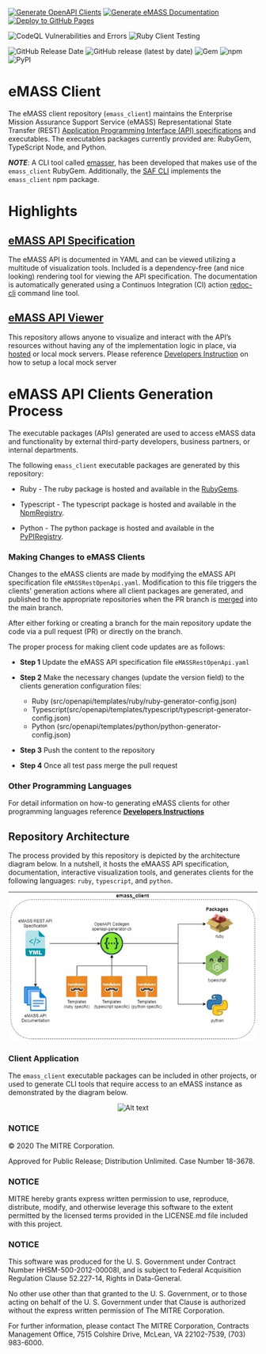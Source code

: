 [![Generate OpenAPI Clients](https://github.com/mitre/emass_client/actions/workflows/generate-clients.yml/badge.svg)](https://github.com/mitre/emass_client/actions/workflows/generate-clients.yml) [![Generate eMASS Documentation](https://github.com/mitre/emass_client/actions/workflows/generate_docs.yml/badge.svg)](https://github.com/mitre/emass_client/actions/workflows/generate_docs.yml) [![Deploy to GitHub Pages](https://github.com/mitre/emass_client/actions/workflows/gh-pages.yml/badge.svg)](https://github.com/mitre/emass_client/actions/workflows/gh-pages.yml)

![CodeQL Vulnerabilities and Errors](https://github.com/mitre/emass_client/actions/workflows/codeql-analysis.yml/badge.svg) ![Ruby Client Testing](https://github.com/mitre/emass_client/actions/workflows/test-ruby-client.yml/badge.svg) 

![GitHub Release Date](https://img.shields.io/github/release-date/mitre/emass_client?label=Release%20Date&logo=github&color=blue) ![GitHub release (latest by date)](https://img.shields.io/github/v/release/mitre/emass_client?label=Release%20Version&logo=github) ![Gem](https://img.shields.io/gem/v/emass_client?label=gem%20version&logo=ruby&logoColor=red) ![npm](https://img.shields.io/npm/v/@mitre/emass_client?label=npm%20version&logo=npm) ![PyPI](https://img.shields.io/pypi/v/emass-client-api?label=pypi%20version&logo=pypi&logoColor=yellow)

# eMASS Client
The eMASS client repository (```emass_client```) maintains the Enterprise Mission Assurance Support Service (eMASS) Representational State Transfer (REST) [Application Programming Interface (API) specifications](https://github.com/mitre/emass_client/blob/main/docs/eMASS_API_Documentation.pdf) and executables. The executables packages currently provided are: RubyGem, TypeScript Node, and Python.

***NOTE***: A CLI tool called [emasser](https://github.com/mitre/emasser), has been developed that makes use of the ```emass_client``` RubyGem. Additionally, the [SAF CLI](https://github.com/mitre/saf#emass-api-cli) implements the `emass_client` npm package.

# Highlights
## [eMASS API Specification](https://mitre.github.io/emass_client/docs/redoc/)
The eMASS API is documented in YAML and can be viewed utilizing a multitude of visualization tools. Included is a dependency-free (and nice looking) rendering tool for viewing the API specification. The documentation is automatically generated using a Continuos Integration (CI) action [redoc-cli](https://www.npmjs.com/package/redoc-cli) command line tool.


## [eMASS API Viewer](https://mitre.github.io/emass_client/docs/renderer/)
This repository allows anyone to visualize and interact with the API’s resources without having any of the implementation logic in place, via [hosted](https://mitre.stoplight.io/docs/emasser/c48309f365cf1-enterprise-mission-assurance-support-service-e-mass) or local mock servers. Please reference [Developers Instruction](docs/developers.md) on how to setup a local mock server

# eMASS API Clients Generation Process
The executable packages (APIs) generated are used to access eMASS data and functionality by external third-party developers, business partners, or internal departments.

The following ```emass_client``` executable packages are generated by this repository:
- Ruby - The ruby package is hosted and available in the [RubyGems](https://rubygems.org/gems/emass_client). 

- Typescript - The typescript package is hosted and available in the [NpmRegistry](https://www.npmjs.com/package/@mitre/emass_client).
  
- Python - The python package is hosted and available in the [PyPIRegistry](https://pypi.org/manage/project/emass-client-api/releases/).

### Making Changes to eMASS Clients
Changes to the eMASS clients are made by modifying the eMASS API specification file `eMASSRestOpenApi.yaml`. Modification to this file triggers the clients' generation actions where all client packages are generated, and published to the appropriate repositories when the PR branch is [merged](https://docs.github.com/en/pull-requests/collaborating-with-pull-requests/incorporating-changes-from-a-pull-request/merging-a-pull-request) into the main branch.

After either forking or creating a branch for the main repository update the code via a pull request (PR) or directly on the branch.

The proper process for making client code updates are as follows:

- **Step 1** 
  Update the eMASS API specification file `eMASSRestOpenApi.yaml`

- **Step 2**
  Make the necessary changes (update the version field) to the clients generation configuration files:
  - Ruby (src/openapi/templates/ruby/ruby-generator-config.json)
  - Typescript(src/openapi/templates/typescript/typescript-generator-config.json)
  - Python (src/openapi/templates/python/python-generator-config.json)
  
- **Step 3**
  Push the content to the repository
  
- **Step 4**
  Once all test pass merge the pull request


### Other Programming Languages
For detail information on how-to generating eMASS clients for other programming languages reference [**Developers Instructions**](docs/developers.md)


## Repository Architecture
The process provided by this repository is depicted by the architecture diagram below. In a nutshell, it hosts the eMAASS API specification, documentation, interactive visualization tools, and generates clients for the following languages: `ruby`,  `typescript`, and `python`. 
<div align="center">
  <img src="images/emass_client_architecture.jpg" alt="Alt text" title="Repository Architecture">
</div>

### Client Application
The ``emass_client`` executable packages can be included in other projects, or used to generate  CLI tools that require access to an eMASS instance as  demonstrated by the diagram below.
<div align="center">
  <img src="images/emass_client_applications.jpg" alt="Alt text" title="Client Architecture">
</div>

### NOTICE

© 2020 The MITRE Corporation.

Approved for Public Release; Distribution Unlimited. Case Number 18-3678.

### NOTICE

MITRE hereby grants express written permission to use, reproduce, distribute, modify, and otherwise leverage this software to the extent permitted by the licensed terms provided in the LICENSE.md file included with this project.

### NOTICE

This software was produced for the U. S. Government under Contract Number HHSM-500-2012-00008I, and is subject to Federal Acquisition Regulation Clause 52.227-14, Rights in Data-General.

No other use other than that granted to the U. S. Government, or to those acting on behalf of the U. S. Government under that Clause is authorized without the express written permission of The MITRE Corporation.

For further information, please contact The MITRE Corporation, Contracts Management Office, 7515 Colshire Drive, McLean, VA  22102-7539, (703) 983-6000.
